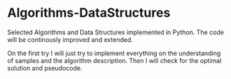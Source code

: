 # Algorithms-DataStructures
Selected Algorithms and Data Structures implemented in Python.
The code will be continously improved and extended.

On the first try I will just try to implement everything on the understanding of samples and the algorithm description.
Then I will check for the optimal solution and pseudocode.
